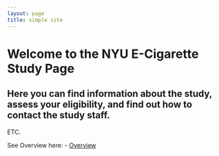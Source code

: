 ```yaml
---
layout: page
title: simple site
---
```


# Welcome to the NYU E-Cigarette Study Page

## Here you can find information about the study, assess your eligibility, and find out how to contact the study staff. 

ETC.

See Overview here: - [Overview](pages/consent_link.html)
